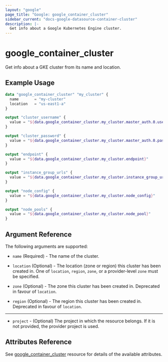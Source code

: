 ```yaml
---
layout: "google"
page_title: "Google: google_container_cluster"
sidebar_current: "docs-google-datasource-container-cluster"
description: |-
  Get info about a Google Kubernetes Engine cluster.
---
```


# google\_container\_cluster

Get info about a GKE cluster from its name and location.

## Example Usage

```tf
data "google_container_cluster" "my_cluster" {
  name       = "my-cluster"
  location   = "us-east1-a"
}

output "cluster_username" {
  value = "${data.google_container_cluster.my_cluster.master_auth.0.username}"
}

output "cluster_password" {
  value = "${data.google_container_cluster.my_cluster.master_auth.0.password}"
}

output "endpoint" {
  value = "${data.google_container_cluster.my_cluster.endpoint}"
}

output "instance_group_urls" {
  value = "${data.google_container_cluster.my_cluster.instance_group_urls}"
}

output "node_config" {
  value = "${data.google_container_cluster.my_cluster.node_config}"
}

output "node_pools" {
  value = "${data.google_container_cluster.my_cluster.node_pool}"
}
```

## Argument Reference

The following arguments are supported:

* `name` (Required) - The name of the cluster.

* `location` (Optional) - The location (zone or region) this cluster has been
created in. One of `location`, `region`, `zone`, or a provider-level `zone` must
be specified.

* `zone` (Optional) - The zone this cluster has been created in. Deprecated in
favour of `location`.

* `region` (Optional) - The region this cluster has been created in. Deprecated
in favour of `location`.

- - -

* `project` - (Optional) The project in which the resource belongs. If it
    is not provided, the provider project is used.

## Attributes Reference

See [google_container_cluster](https://www.terraform.io/docs/providers/google/r/container_cluster.html) resource for details of the available attributes.
